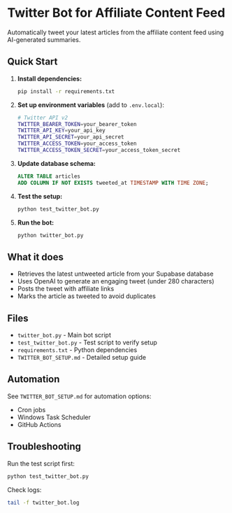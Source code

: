# Twitter Bot for Affiliate Content Feed

Automatically tweet your latest articles from the affiliate content feed using AI-generated summaries.

## Quick Start

1. **Install dependencies:**
   ```bash
   pip install -r requirements.txt
   ```

2. **Set up environment variables** (add to `.env.local`):
   ```bash
   # Twitter API v2
   TWITTER_BEARER_TOKEN=your_bearer_token
   TWITTER_API_KEY=your_api_key
   TWITTER_API_SECRET=your_api_secret
   TWITTER_ACCESS_TOKEN=your_access_token
   TWITTER_ACCESS_TOKEN_SECRET=your_access_token_secret
   ```

3. **Update database schema:**
   ```sql
   ALTER TABLE articles 
   ADD COLUMN IF NOT EXISTS tweeted_at TIMESTAMP WITH TIME ZONE;
   ```

4. **Test the setup:**
   ```bash
   python test_twitter_bot.py
   ```

5. **Run the bot:**
   ```bash
   python twitter_bot.py
   ```

## What it does

- Retrieves the latest untweeted article from your Supabase database
- Uses OpenAI to generate an engaging tweet (under 280 characters)
- Posts the tweet with affiliate links
- Marks the article as tweeted to avoid duplicates

## Files

- `twitter_bot.py` - Main bot script
- `test_twitter_bot.py` - Test script to verify setup
- `requirements.txt` - Python dependencies
- `TWITTER_BOT_SETUP.md` - Detailed setup guide

## Automation

See `TWITTER_BOT_SETUP.md` for automation options:
- Cron jobs
- Windows Task Scheduler  
- GitHub Actions

## Troubleshooting

Run the test script first:
```bash
python test_twitter_bot.py
```

Check logs:
```bash
tail -f twitter_bot.log
``` 